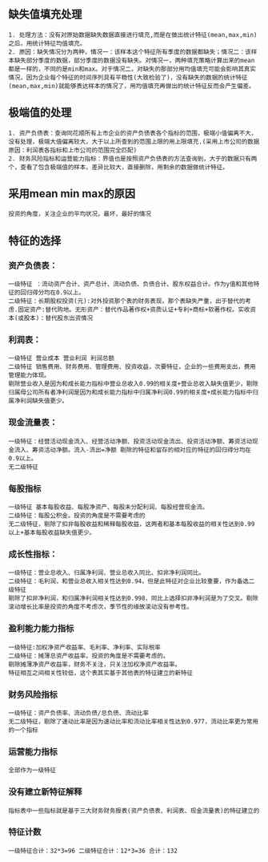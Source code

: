## 缺失值填充处理
    1. 处理方法：没有对原始数据缺失数据直接进行填充,而是在做出统计特征(mean,max,min)之后，用统计特征均值填充。
    2. 原因：缺失情况分为两种，情况一：该样本这个特征所有季度的数据都缺失；情况二：该样本缺失部分季度的数据，部分季度的数据没有缺失。对情况一，两种填充策略计算出来的mean都是一样的，不同的是min和max。对于情况二，对缺失的那部分用均值填充可能会影响其真实情况，因为企业每个特征的时间序列具有平稳性(大致检验了)，没有缺失的数据的统计特征(mean,max,min)就能够表达样本的情况了，用均值填充再做出的统计特征反而会产生偏差。

## 极端值的处理
    1. 资产负债表：查询同花顺所有上市企业的资产负债表各个指标的范围，极端小值偏离不大，没有处理，极端大值偏离较大，大于以上所查到的范围上限的用上限填充.(采用上市公司的数据原因：利润表各指标和上市公司的范围完全匹配)
    2. 财务风险指标和运营能力指标：界值也是按照资产负债表的方法查询到，大于的数据只有两个，查看了包含极端值的样本，差异比较大，直接删除，用剩余的数据做统计特征。

## 采用mean min max的原因
	投资的角度，关注企业的平均状况，最坏，最好的情况

## 特征的选择
### 资产负债表：
    一级特征 ：流动资产合计、资产总计、流动负债、负债合计、股东权益合计。作为y值和其他特征的回归得分均在0.9以上。
    二级特征：长期股权投资(元):对外投资那个表的财务表现，那个表缺失严重，出于替代的考虑.固定资产:替代购地。无形资产：替代作品著作权+资质认证+专利+商标+软著作权。实收资本(或股本)：替代股东出资情况
### 利润表：
    一级特征 营业成本 营业利润 利润总额 
    二级特征 销售费用、财务费用、管理费用、投资收益，次要特征，企业的一些费用支出，费用管理能力体现。
    剔除营业收入是因为和成长能力指标中营业总收入0.99的相关度+营业总收入缺失值更少，剔除归属母公司所有者净利润是因为和成长能力指标中归属净利润0.99的相关度+成长能力指标中归属净利润缺失值更少。
### 现金流量表：
    一级特征：经营活动现金流入、经营活动净额、投资活动现金流出、投资活动净额、筹资活动现金流入、筹资活动净额。流入-流出=净额 剔除的特征和留存的相对应的特征的回归得分均在0.9以上。
    无二级特征
### 每股指标
    一级特征 基本每股收益、每股净资产、每股未分配利润、每股经营现金流。
    二级特征：每股公积金。投资的角度是不需要考虑的
    无二级特征，剔除了扣非每股收益和稀释每股收益，这两者和基本每股收益的相关性达到0.99以上+基本每股收益缺失值更少。
### 成长性指标：
    一级特征：营业总收入、归属净利润、营业总收入同比、扣非净利润同比。
    二级特征：毛利润，和营业总收入相关性达到0.94，但是此特征对企业比较重要，作为备选二级特征
    剔除了扣非净利润，和归属净利润相关性达到0.998，同比上选择扣非净利润是为了交叉。剔除滚动增长比率是投资的角度不考虑次，季节性的缘故滚动没有参考性。
### 盈利能力能力指标
    一级特征:加权净资产收益率、毛利率、净利率、实际税率
    二级特征：摊薄总资产收益率，投资的角度是不需要考虑的。
    剔除摊薄净资产收益率，财务不关注，只关注加权净资产收益率。
    特征相互之间相关性较低，这个表其实基于其他表的特征建立的新特征
### 财务风险指标
    一级特征：资产负债率、流动负债/总负债、流动比率
    无二级特征，剔除了速动比率是因为速动比率和流动比率相关性达到0.977，流动比率更为常用的一个指标
### 运营能力指标
    全部作为一级特征
### 没有建立新特征解释
    指标表中一些指标就是基于三大财务财务报表(资产负债表、利润表、现金流量表)的特征建立的

### 特征计数
    一级特征合计：32*3=96 二级特征合计：12*3=36 合计：132



